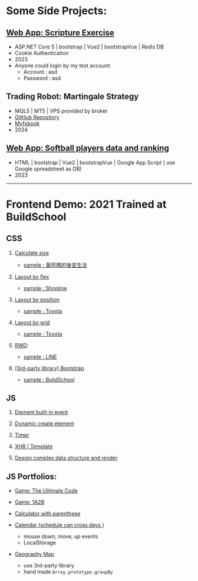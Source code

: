 # Some Side Projects: 

## [Web App: Scripture Exercise ](https://scriptureexercise.azurewebsites.net/)
- ASP.NET Core 5 | bootstrap | Vue2 | bootstrapVue | Redis DB
- Cookie Authentication
- 2023
- Anyone could login by my test account:
    - Account : asd
    - Password : asd


##  Trading Robot: Martingale Strategy
- MQL5 | MT5 | VPS provided by broker
- [GitHub Repository](https://github.com/redgrandfa/MQL5_share/tree/main/)
- [Myfxbook](https://www.myfxbook.com/members/weiyen/ea-hungreal/10634035/)
- 2024

##  [Web App: Softball players data and ranking](https://redgrandfa.github.io/xiandesoftball/)
- HTML | bootstrap | Vue2 | bootstrapVue | Google App Script ( use Google spreadsheet as DB)
- 2023

---
# Frontend Demo: 2021 Trained at BuildSchool
## CSS
1. [Calculate size](https://redgrandfa.github.io/Frontend%20Training%20Demo/CSS/hw1/Hw1_HuangAMa.html)

    - [sample : 黃阿瑪的後宮生活](https://www.fumeanstore.com/)


2. [Layout by flex](https://redgrandfa.github.io/Frontend%20Training%20Demo/CSS/hw2,4/shopline/shopline.html) 
    - [sample : Shopline](https://shopline.tw/)

3. [Layout by position](https://redgrandfa.github.io/Frontend%20Training%20Demo/CSS/hw3/Toyota.html)
    - [sample : Toyota](https://www.toyota.com.tw/tech_TNGA.aspx#/advantages)

3. [Layout by grid](https://redgrandfa.github.io/Frontend%20Training%20Demo/CSS/hw3/ToyotaByGrid.html)
    - [sample : Toyota](https://www.toyota.com.tw/tech_TNGA.aspx#/advantages)

4. [RWD](https://redgrandfa.github.io/Frontend%20Training%20Demo/CSS/hw2,4/Hw4_RWD復刻line官網.html): 
    - [sample : LINE](https://line.me/zh-hant/)

5. [(3rd-party library) Bootstrap ](https://redgrandfa.github.io/Frontend%20Training%20Demo/CSS/hw5/Hw5_復刻buildschool官網.html)
    - [sample : BuildSchool](https://www.build-school.com/buildthefuture)



## JS
1. [Element built-in event](https://redgrandfa.github.io/Frontend%20Training%20Demo/JS/hw1/hw1-pokemon.html)

2. [Dynamic create element](https://redgrandfa.github.io/Frontend%20Training%20Demo/JS/hw2/Reservoir.html)

3. [Timer](https://redgrandfa.github.io/Frontend%20Training%20Demo/JS/hw3/hw3-pokemon2.html)

4. [XHR | Template](https://redgrandfa.github.io/Frontend%20Training%20Demo/JS/hw4/hw4-LoL%20list.html)

5. [Design complex data structure  and render](https://redgrandfa.github.io/Frontend%20Training%20Demo/JS/TA_hw1/appleProduct.html)

## JS Portfolios:
- [Game: The Ultimate Code](https://redgrandfa.github.io/Frontend%20Training%20Demo/JS/TA_hw1/UltimateCode.html)

- [Game: 1A2B](https://redgrandfa.github.io/Frontend%20Training%20Demo/JS/TA_hw1/1A2B/1A2B.html)

- [Calculator with parenthese](https://redgrandfa.github.io/Frontend%20Training%20Demo/JS/TA_hw1/calculator.html)

- [Calendar (schedule can cross days )](https://redgrandfa.github.io/Frontend%20Training%20Demo/JS/TA_hw2/Calendar/calendar2.html)
    - mouse down, move, up events
    - LocalStorage

- [Geography Map](https://redgrandfa.github.io/Frontend%20Training%20Demo/JS/TA_hw2/map.html)
    - use 3rd-party library
    - hand made `Array.prototype.groupBy`